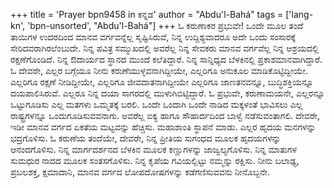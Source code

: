 +++
title = 'Prayer bpn9458 in ಕನ್ನಡ'
author = "Abdu'l-Bahá"
tags = ['lang-kn', 'bpn-unsorted', "Abdu'l-Bahá"]
+++
ಓ ಕರುಣಾಕರ ಪ್ರಭುವೇ! ಒಂದೇ ಮೂಲ ತಂದೆ ತಾಯಿಗಳ ಉದರದಿಂದ ಮಾನವ ವರ್ಗವನ್ನೆಲ್ಲ ಸೃಷ್ಟಿಸಿರುವೆ, ನಿನ್ನ ಉದ್ದಿಶ್ಯವಾದರೂ  ಅದೇ ಒಂದು ಸಂಸಾರಕ್ಕೆ  ಸೇರಿದವರಾಗಿರಲೆಂಬುದೇ.  ನಿನ್ನ ಪವಿತ್ರ ಸಮ್ಮುಖದಲ್ಲಿ ಅವರೆಲ್ಲ ನಿನ್ನ ಸೇವಕರು ಮಾನವ ವರ್ಗವೆಲ್ಲ ನಿನ್ನ ಆಶ್ರಯದಲ್ಲಿ ರಕ್ಷಣೆಗೊಂಡಿದೆ.  ನಿನ್ನ ಔದಾರ್ಯದ ಸ್ಥಾನದ ಮುಂದೆ ಕಲೆತಿದ್ದಾರೆ.  ನಿನ್ನ ಸಾನ್ನಿಧ್ಯದ ಬೆಳಕಿನಲ್ಲಿ ಪ್ರಕಾಶಮಾನವಾಗಿದ್ದಾರೆ. ಓ ದೇವರೇ, ಎಲ್ಲರ ಬಗ್ಗೆಯೂ ನೀನು ಕರುಣೆಯುಳ್ಳವನಾಗಿದ್ದೀಯೇ, ಎಲ್ಲರಿಗೂ ಅನುಕೂಲ ಮಾಡಿಕೊಟ್ಟಿದ್ದೀಯೇ.  ಎಲ್ಲರಿಗೂ ರಕ್ಷಣೆ ನೀಡಿದ್ದೀಯೇ, ಎಲ್ಲರಿಗೂ ಜೀವದಾತನಾಗಿದ್ದೀಯೇ ಎಲ್ಲರಿಗೂ ಜಾಣತನವನ್ನೂ, ಬುದ್ಧಿಶಕ್ತಿಯನ್ನೂ ದಯಪಾಲಿಸಿರುವೆ.  ಎಲ್ಲರೂ ನಿನ್ನ ದಯಾ ಸಾಗರದಲ್ಲಿ ಮುಳುಗಿಬಿಟ್ಟಿದ್ದಾರೆ.  ಓ ಪ್ರಭುವೇ, ಕರುಣಾಮಯನೇ, ಎಲ್ಲರನ್ನೂ ಒಟ್ಟುಗೂಡಿಸು ಎಲ್ಲ ಮತಗಳು ಒಮ್ಮತಕ್ಕೆ ಬರಲಿ.  ಒಂದೇ ಒಂದಾಗಿ ಒಂದೇ ನಾಡಿದ ಮಕ್ಕಳಂತೆ ಭಾವಿಸಲು ಎಲ್ಲ ರಾಷ್ಟ್ರಗಳನ್ನೂ ಒಂದುಗೂಡಿಸುವವನಾಗು. ಅವರೆಲ್ಲ ಐಕ್ಯ ಹಾಗೂ ಸೌಹಾರ್ದದಿಂದ ಬಾಳ್ವೆ ನಡೆಸುವಂತಾಗಲಿ.  ದೇವರೇ, ಇಡೀ ಮಾನವ ವರ್ಗದ ಏಕತೆಯ ಮಟ್ಟವನ್ನು ಹೆಚ್ಚಿಸು. ಮಹಾಶಾಂತಿ ಸ್ಥಾಪನೆ ಮಾಡು.  ಎಲ್ಲರ ಹೃದಯ ಮನಗಳನ್ನು ಭದ್ರಗೊಳಿಸು.  ಓ ಕರುಣೆಯ ತಂದೆಯೇ, ದೇವರೇ, ನಿನ್ನ ಪ್ರೀತಿಯ ಸುಗಂಧದ ಮೂಲಕ ಹೃದಯಗಳನ್ನು ಆನಂದಗೊಳಿಸು.  ನಿನ್ನ ಮಾರ್ಗದರ್ಶನದ ಬೆಳಕಿನ ಮೂಲಕ ಕಣ್ಣುಗಳನ್ನು ಜಾಜ್ವಲ್ಯಗೊಳಿಸು.  ನಿನ್ನ ಮಾತುಗಳ ಸುಮಧುರ ನಾದದ ಮೂಲಕ ಸಂತಸಗೊಳಿಸು.  ನಿನ್ನ ಕೃಪೆಯ ಗವಿಯಲ್ಲಿಟ್ಟು ನಮ್ಮನ್ನು ರಕ್ಷಿಸು.  ನೀನು ಬಲಾಢ್ಯ, ಪ್ರಬಲಶಕ್ತ, ಕ್ಷಮಾದಾನಿ, ಮಾನವ ವರ್ಗದ ಲೋಪದೋಷಗಳನ್ನು  ಕಡೆಗಣಿಸುವವನು ನೀನೊಬ್ಬನೇ.
